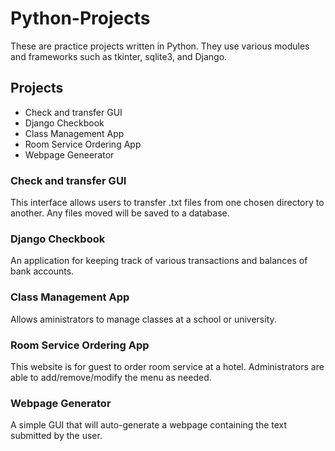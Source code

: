 # Python-Projects
These are practice projects written in Python. They use various modules and frameworks such as tkinter, sqlite3, and Django.

## Projects
- Check and transfer GUI
- Django Checkbook
- Class Management App
- Room Service Ordering App
- Webpage Geneerator


### Check and transfer GUI <br/>
This interface allows users to transfer .txt files from one chosen directory to another. Any files moved will be saved to a database.
<br/>
###  Django Checkbook <br/>
An application for keeping track of various transactions and balances of bank accounts. 
<br/>
###  Class Management App <br/>
Allows aministrators to manage classes at a school or university. 
<br/>
### Room Service Ordering App <br/>
This website is for guest to order room service at a hotel. Administrators are able to add/remove/modify the menu as needed.
<br/>
### Webpage Generator <br/>
A simple GUI that will auto-generate a webpage containing the text submitted by the user. 

